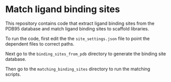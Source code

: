 # Match ligand binding sites
This repository contains code that extract ligand binding sites from the PDB95 database and match ligand binding sites to scaffold libraries.

To run the code, first edit the the `site_settings.json` file to point the dependent files to correct paths.

Next go to the `binding_sites_from_pdb` directory to generate the binding site database.

Then go to the `matching_binding_sites` directory to run the matching scripts.
